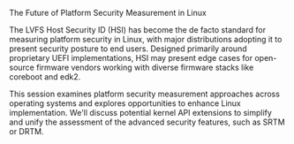 The Future of Platform Security Measurement in Linux

The LVFS Host Security ID (HSI) has become the de facto standard for measuring
platform security in Linux, with major distributions adopting it to present
security posture to end users. Designed primarily around proprietary UEFI
implementations, HSI may present edge cases for open-source firmware vendors
working with diverse firmware stacks like coreboot and edk2.

This session examines platform security measurement approaches across operating
systems and explores opportunities to enhance Linux implementation. We'll
discuss potential kernel API extensions to simplify and unify the assessment of
the advanced security features, such as SRTM or DRTM.
